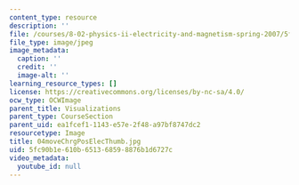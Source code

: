 ```yaml
---
content_type: resource
description: ''
file: /courses/8-02-physics-ii-electricity-and-magnetism-spring-2007/5fc90b1e610b651368598876b1d6727c_04moveChrgPosElecThumb.jpg
file_type: image/jpeg
image_metadata:
  caption: ''
  credit: ''
  image-alt: ''
learning_resource_types: []
license: https://creativecommons.org/licenses/by-nc-sa/4.0/
ocw_type: OCWImage
parent_title: Visualizations
parent_type: CourseSection
parent_uid: ea1fcef1-1143-e57e-2f48-a97bf8747dc2
resourcetype: Image
title: 04moveChrgPosElecThumb.jpg
uid: 5fc90b1e-610b-6513-6859-8876b1d6727c
video_metadata:
  youtube_id: null
---
```

